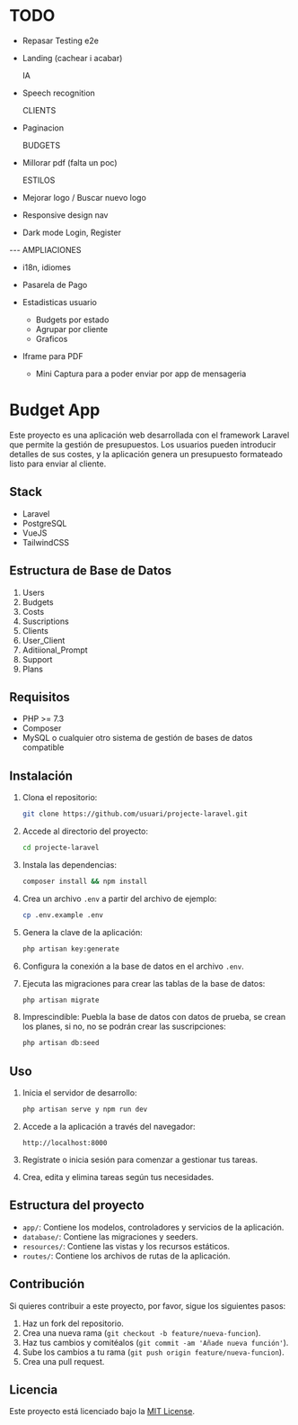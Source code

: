 # TODO

-   Repasar Testing e2e

-   Landing (cachear i acabar)

    IA

-   Speech recognition

    CLIENTS

-   Paginacion

    BUDGETS
-   Millorar pdf (falta un poc)


    ESTILOS

-   Mejorar logo / Buscar nuevo logo
-   Responsive design nav
-   Dark mode Login, Register

--- AMPLIACIONES

-   i18n, idiomes
-   Pasarela de Pago

-   Estadisticas usuario

    -   Budgets por estado
    -   Agrupar por cliente
    -   Graficos

-   Iframe para PDF
    -   Mini Captura para a poder enviar por app de mensageria

# Budget App

Este proyecto es una aplicación web desarrollada con el framework Laravel que permite la gestión de presupuestos. Los usuarios pueden introducir detalles de sus costes, y la aplicación genera un presupuesto formateado listo para enviar al cliente.

## Stack

-   Laravel
-   PostgreSQL
-   VueJS
-   TailwindCSS

## Estructura de Base de Datos

1. Users
2. Budgets
3. Costs
4. Suscriptions
5. Clients
6. User_Client
7. Aditiional_Prompt
8. Support
9. Plans

## Requisitos

-   PHP >= 7.3
-   Composer
-   MySQL o cualquier otro sistema de gestión de bases de datos compatible

## Instalación

1. Clona el repositorio:

    ```bash
    git clone https://github.com/usuari/projecte-laravel.git
    ```

2. Accede al directorio del proyecto:

    ```bash
    cd projecte-laravel
    ```

3. Instala las dependencias:

    ```bash
    composer install && npm install
    ```

4. Crea un archivo `.env` a partir del archivo de ejemplo:

    ```bash
    cp .env.example .env
    ```

5. Genera la clave de la aplicación:

    ```bash
    php artisan key:generate
    ```

6. Configura la conexión a la base de datos en el archivo `.env`.

7. Ejecuta las migraciones para crear las tablas de la base de datos:

    ```bash
    php artisan migrate
    ```

8. Imprescindible: Puebla la base de datos con datos de prueba, se crean los planes, si no, no se podrán crear las suscripciones:
    ```bash
    php artisan db:seed
    ```

## Uso

1. Inicia el servidor de desarrollo:

    ```bash
    php artisan serve y npm run dev
    ```

2. Accede a la aplicación a través del navegador:

    ```
    http://localhost:8000
    ```

3. Regístrate o inicia sesión para comenzar a gestionar tus tareas.

4. Crea, edita y elimina tareas según tus necesidades.

## Estructura del proyecto

-   `app/`: Contiene los modelos, controladores y servicios de la aplicación.
-   `database/`: Contiene las migraciones y seeders.
-   `resources/`: Contiene las vistas y los recursos estáticos.
-   `routes/`: Contiene los archivos de rutas de la aplicación.

## Contribución

Si quieres contribuir a este proyecto, por favor, sigue los siguientes pasos:

1. Haz un fork del repositorio.
2. Crea una nueva rama (`git checkout -b feature/nueva-funcion`).
3. Haz tus cambios y comitéalos (`git commit -am 'Añade nueva función'`).
4. Sube los cambios a tu rama (`git push origin feature/nueva-funcion`).
5. Crea una pull request.

## Licencia

Este proyecto está licenciado bajo la [MIT License](LICENSE).
